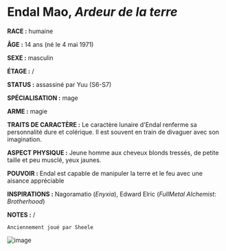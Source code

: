 # Endal Mao, *Ardeur de la terre*

**RACE :** humaine

**ÂGE :** 14 ans (né le 4 mai 1971)

**SEXE :** masculin

**ÉTAGE :** /

**STATUS :** assassiné par Yuu (S6-S7)

**SPÉCIALISATION :** mage

**ARME :** magie

**TRAITS DE CARACTÈRE :** Le caractère lunaire d'Endal renferme sa personnalité dure et colérique. Il est souvent en train de divaguer avec son imagination.

**ASPECT PHYSIQUE :** Jeune homme aux cheveux blonds tressés, de petite taille et peu musclé, yeux jaunes.

**POUVOIR :** Endal est capable de manipuler la terre et le feu avec une aisance appréciable

**INSPIRATIONS :** Nagoramatio (*Enyxia*), Edward Elric (*FullMetal Alchemist: Brotherhood*)

**NOTES :** /

`Anciennement joué par Sheele`

![image](https://share.alkanife.fr/enyxia_characters/full/endal.png)